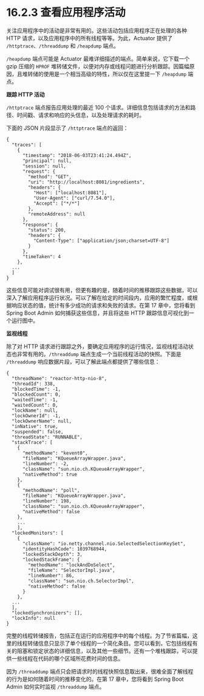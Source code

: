 # 16.2.3 查看应用程序活动

关注应用程序中的活动是非常有用的。这些活动包括应用程序正在处理的各种 HTTP 请求，以及应用程序中的所有线程等等。为此，Actuator 提供了 `/httptrace`、`/threaddump` 和 `/heapdump` 端点。

`/heapdump` 端点可能是 Actuator 最难详细描述的端点。简单来说，它下载一个 gzip 压缩的 `HPROF` 堆转储文件，以便对内存或线程问题进行分析跟踪。因篇幅原因，且堆转储的使用是一个相当高级的特性，所以仅在这里提一下 `/heapdump` 端点。

**跟踪 HTTP 活动**

`/httptrace` 端点报告应用处理的最近 100 个请求。详细信息包括请求的方法和路径、时间戳、请求和响应的头信息，以及处理请求的耗时。

下面的 JSON 片段显示了 `/httptrace` 端点的返回：

```text
{
  "traces": [
    {
      "timestamp": "2018-06-03T23:41:24.494Z",
      "principal": null,
      "session": null,
      "request": {
        "method": "GET",
        "uri": "http://localhost:8081/ingredients",
        "headers": {
          "Host": ["localhost:8081"],
          "User-Agent": ["curl/7.54.0"],
          "Accept": ["*/*"]
        },
        "remoteAddress": null
      },
      "response": {
        "status": 200,
        "headers": {
          "Content-Type": ["application/json;charset=UTF-8"]
        }
      },
      "timeTaken": 4
    },
  ...
  ]
}
```

这些信息可能对调试很有用，但更有趣的是，随着时间的推移跟踪这些数据，可以深入了解应用程序运行状况。可以了解在给定的时间段内，应用的繁忙程度，或根据响应状态的值，统计有多少成功的请求和失败的请求。在第 17 章中，您将看到 Spring Boot Admin 如何捕获这些信息，并且将这些 HTTP 跟踪信息可视化到一个运行图中。

**监视线程**

除了对 HTTP 请求进行跟踪之外，要确定应用程序的运行情况，监视线程活动状态也非常有用的。`/threaddump` 端点生成一个当前线程活动的快照。下面是 `/threaddump` 响应数据片段，可以了解此端点都提供了哪些信息：

```text
{
  "threadName": "reactor-http-nio-8",
  "threadId": 338,
  "blockedTime": -1,
  "blockedCount": 0,
  "waitedTime": -1,
  "waitedCount": 0,
  "lockName": null,
  "lockOwnerId": -1,
  "lockOwnerName": null,
  "inNative": true,
  "suspended": false,
  "threadState": "RUNNABLE",
  "stackTrace": [
    {
      "methodName": "kevent0",
      "fileName": "KQueueArrayWrapper.java",
      "lineNumber": -2,
      "className": "sun.nio.ch.KQueueArrayWrapper",
      "nativeMethod": true
    },
    {
      "methodName": "poll",
      "fileName": "KQueueArrayWrapper.java",
      "lineNumber": 198,
      "className": "sun.nio.ch.KQueueArrayWrapper",
      "nativeMethod": false
    },
    ...
    ],
  "lockedMonitors": [
    {
      "className": "io.netty.channel.nio.SelectedSelectionKeySet",
      "identityHashCode": 1039768944,
      "lockedStackDepth": 3,
      "lockedStackFrame": {
        "methodName": "lockAndDoSelect",
        "fileName": "SelectorImpl.java",
        "lineNumber": 86,
        "className": "sun.nio.ch.SelectorImpl",
        "nativeMethod": false
      }
    },
  ...
  ],
  "lockedSynchronizers": [],
  "lockInfo": null
}
```

完整的线程转储报告，包括正在运行的应用程序中的每个线程。为了节省篇幅，这里的线程转储信息只显示了单个线程的一个简化条目。您可以看到，它包括线程有关的阻塞和锁定状态的详细信息，以及其他一些细节。还有一个堆栈跟踪，可以提供一些线程在代码的哪个区域所花费时间的信息。

因为 `/threaddump` 端点只会把请求时的线程快照信息取出来，很难全面了解线程的行为是如何随着时间的推移变化的。在第 17 章中，您将看到 Spring Boot Admin 如何实时监视 `/threaddump` 端点。

